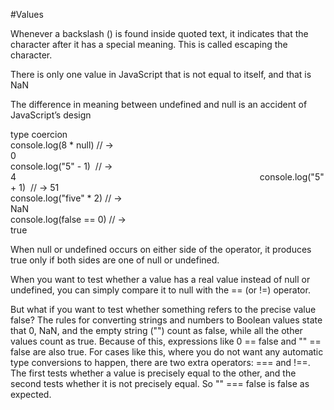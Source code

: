 #Values

Whenever a backslash (\) is found inside quoted text, it indicates that the character after it has a special meaning. 
This is called escaping the character.

There is only one value in JavaScript that is not equal to itself, and that is NaN

The difference in meaning between undefined and null is an accident of JavaScript’s design

type coercion                                                                                                   
console.log(8 * null) // → 0                                                                                                              
console.log("5" - 1)  // → 4                                                                                                   
console.log("5" + 1)  // → 51                                                                                                   
console.log("five" * 2) // → NaN                                                                                                   
console.log(false == 0) // → true                                                                                                   

When null or undefined occurs on either side of the operator, it produces true only if both sides are one of null or undefined.

When you want to test whether a value has a real value instead of null or undefined, you can simply compare it to null with the == (or !=) operator.

But what if you want to test whether something refers to the precise value false? The rules for converting strings and numbers to Boolean values state that 0, NaN, and the empty string ("") count as false, while all the other values count as true. Because of this, expressions like 0 == false and "" == false are also true. For cases like this, where you do not want any automatic type conversions to happen, there are two extra operators: === and !==. The first tests whether a value is precisely equal to the other, and the second tests whether it is not precisely equal. So "" === false is false as expected.
